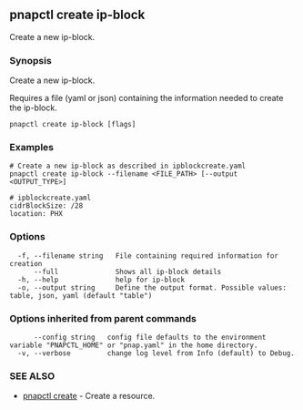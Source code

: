 ## pnapctl create ip-block

Create a new ip-block.

### Synopsis

Create a new ip-block.

Requires a file (yaml or json) containing the information needed to create the ip-block.

```
pnapctl create ip-block [flags]
```

### Examples

```
# Create a new ip-block as described in ipblockcreate.yaml
pnapctl create ip-block --filename <FILE_PATH> [--output <OUTPUT_TYPE>]

# ipblockcreate.yaml
cidrBlockSize: /28
location: PHX
```

### Options

```
  -f, --filename string   File containing required information for creation
      --full              Shows all ip-block details
  -h, --help              help for ip-block
  -o, --output string     Define the output format. Possible values: table, json, yaml (default "table")
```

### Options inherited from parent commands

```
      --config string   config file defaults to the environment variable "PNAPCTL_HOME" or "pnap.yaml" in the home directory.
  -v, --verbose         change log level from Info (default) to Debug.
```

### SEE ALSO

* [pnapctl create](pnapctl_create.md)	 - Create a resource.

